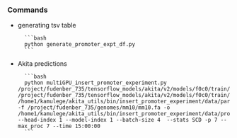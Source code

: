 ### Commands

- generating tsv table
    
        ```bash 
        python generate_promoter_expt_df.py
        ```
    
    
    
- Akita predictions

        ```bash
        python multiGPU_insert_promoter_experiment.py /project/fudenber_735/tensorflow_models/akita/v2/models/f0c0/train/params.json /project/fudenber_735/tensorflow_models/akita/v2/models/f0c0/train/model1_best.h5 /home1/kamulege/akita_utils/bin/insert_promoter_experiment/data/parameters_combo.tsv -f /project/fudenber_735/genomes/mm10/mm10.fa -o /home1/kamulege/akita_utils/bin/insert_promoter_experiment/data/promoter_scores --head-index 1 --model-index 1 --batch-size 4  --stats SCD -p 7 --max_proc 7 --time 15:00:00
        ```
